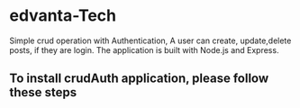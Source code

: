 # edvanta-Tech
Simple crud operation with Authentication, A user can create, update,delete posts, if they are login. The application is built with Node.js and Express.

## To install crudAuth application, please follow these steps
